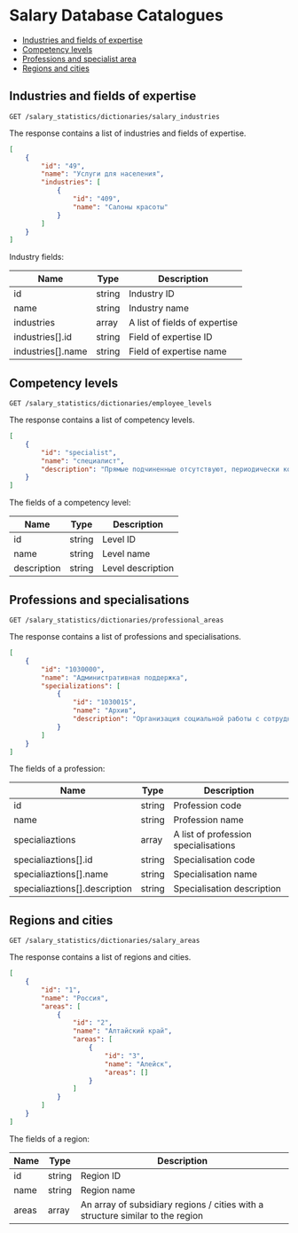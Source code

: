 # Salary Database Catalogues

* [Industries and fields of expertise](#salary-industries)
* [Competency levels](#employee-levels)
* [Professions and specialist area](#professional-areas)
* [Regions and cities](#salary-areas)

<a name="salary-industries"></a>
## Industries and fields of expertise

```
GET /salary_statistics/dictionaries/salary_industries
```

The response contains a list of industries and fields of expertise.

```json
[
    {
        "id": "49",
        "name": "Услуги для населения",
        "industries": [
            {
                "id": "409",
                "name": "Салоны красоты"
            }
        ]
    }
]
```

Industry fields:

Name | Type | Description
--- | --- | ---
id | string | Industry ID
name | string | Industry name
industries | array | A list of fields of expertise
industries[].id | string | Field of expertise ID
industries[].name | string | Field of expertise name
 
<a name="employee-levels"></a>
## Competency levels

```
GET /salary_statistics/dictionaries/employee_levels
```

The response contains a list of competency levels.

```json
[
    {
        "id": "specialist",
        "name": "специалист",
        "description": "Прямые подчиненные отсутствуют, периодически координирует работу других сотрудников в рамках поставленной задачи."
    }
]
```

The fields of a competency level:

Name | Type | Description
--- | --- | ---
id | string | Level ID
name | string | Level name
description | string | Level description
 
 
<a name="professional-areas"></a>
## Professions and specialisations

```
GET /salary_statistics/dictionaries/professional_areas
```

The response contains a list of professions and specialisations.

```json
[
    {
        "id": "1030000",
        "name": "Административная поддержка",
        "specializations": [
            {
                "id": "1030015",
                "name": "Архив",
                "description": "Организация социальной работы с сотрудниками, распределение фонда материальной и социальной помощи"
            }
        ]
    }
]
```

The fields of a profession:

Name | Type | Description
--- | --- | ---
id | string | Profession code
name | string | Profession name
specialiaztions | array | A list of profession specialisations
specialiaztions[].id | string | Specialisation code
specialiaztions[].name | string | Specialisation name
specialiaztions[].description | string | Specialisation description


<a name="salary-areas"></a>
## Regions and cities

```
GET /salary_statistics/dictionaries/salary_areas
```

The response contains a list of regions and cities.

```json
[
    {
        "id": "1",
        "name": "Россия",
        "areas": [
            {
                "id": "2",
                "name": "Алтайский край",
                "areas": [
                    {
                        "id": "3",
                        "name": "Алейск",
                        "areas": []
                    }
                ]
            }    
        ]
    }
]
```

The fields of a region:

Name | Type | Description
--- | --- | ---
id | string | Region ID
name | string | Region name
areas | array | An array of subsidiary regions / cities with a structure similar to the region
